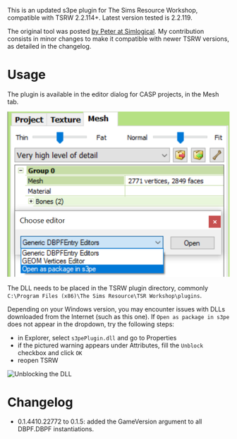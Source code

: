
This is an updated s3pe plugin for The Sims Resource Workshop, compatible with TSRW 2.2.114+. Latest version tested is 2.2.119.

The original tool was posted [by Peter at Simlogical](http://simlogical.com/ContentUploadsRemote/uploads/193/index.htm).
My contribution consists in minor changes to make it compatible with newer TSRW versions, as detailed in the changelog.

Usage
=====

The plugin is available in the editor dialog for CASP projects, in the Mesh tab.

![Editing a mesh entry](img/s3pe_plugin.png)

The DLL needs to be placed in the TSRW plugin directory, commonly `C:\Program Files (x86)\The Sims Resource\TSR Workshop\plugins`.

Depending on your Windows version, you may encounter issues with DLLs downloaded from the Internet (such as this one).
If `Open as package in s3pe` does not appear in the dropdown, try the following steps:
* in Explorer, select `s3pePlugin.dll` and go to Properties
* if the pictured warning appears under Attributes, fill the `Unblock` checkbox and click `OK`
* reopen TSRW

![Unblocking the DLL](img/unlock_dll.png)


Changelog
=========

* 0.1.4410.22772 to 0.1.5: added the GameVersion argument to all DBPF.DBPF instantiations.
